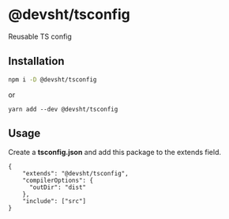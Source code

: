 # @devsht/tsconfig

Reusable TS config

## Installation

```bash
npm i -D @devsht/tsconfig
```

or

```
yarn add --dev @devsht/tsconfig
```

## Usage

Create a **tsconfig.json** and add this package to the extends field.

```
{
    "extends": "@devsht/tsconfig",
    "compilerOptions": {
      "outDir": "dist"
    },
    "include": ["src"]
}
```
